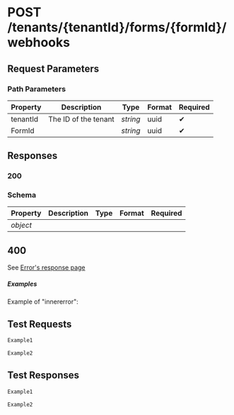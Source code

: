 # **POST**  /tenants/{tenantId}/forms/{formId}/webhooks

## __Request Parameters__

### Path Parameters

   | Property | Description          | Type     | Format | Required |
   | -------- | -------------------- | -------- | ------ | ----------- |
   | tenantId | The ID of the tenant | _string_ | uuid   | ✔           |
   | FormId   |                      | _string_ | uuid   | ✔           |
  
## __Responses__

### __200__

### Schema

| Property | Description | Type | Format | Required |
| -------- | ----------- | ---- | ------ | ----------- |
| _object_ |             |      |        |             |

## 400

See [Error's response page](errors.md)

##### Examples

Example of "innererror":

## __Test Requests__

```bash 
Example1
```

```csharp
Example2
```

## __Test Responses__

```bash 
Example1
```

```csharp
Example2
```